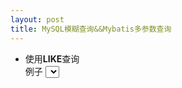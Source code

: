 ```yaml
---
layout: post
title: MySQL模糊查询&&Mybatis多参数查询
---
```


* 使用**LIKE**查询  
  例子
        <select id="search" parameterType="list" resultType="com.mr6.model.File">
            SELECT
                *
            FROM
                files
            WHERE
                `name` LIKE
            <foreach collection="list" item="item" index="index" open="" separator="OR `name` LIKE" close="">
                "%"#{item}"%"
            </foreach>;
        </select>

